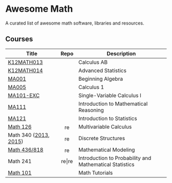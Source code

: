# Awesome Math
A curated list of awesome math software, libraries and resources.

## Courses

|Title|Repo|Description|
|---|:-:|---|
|[K12MATH013](http://www.saylor.org/courses/k12math013/)||Calculus AB|
|[K12MATH014](http://www.saylor.org/courses/k12math014/)||Advanced Statistics|
|[MA001](http://www.saylor.org/courses/ma001/)||Beginning Algebra|
|[MA005](http://www.saylor.org/courses/ma005/)||Calculus 1|
|[MA101-EXC](http://www.saylor.org/courses/ma101-exc/)||Single-Variable Calculus I|
|[MA111](http://www.saylor.org/courses/ma111/)||Introduction to Mathematical Reasoning|
|[MA121](http://www.saylor.org/courses/ma121/)||Introduction to Statistics|
|[Math 126](http://maxlieblich.github.io/math126/)|[<img src="https://assets-cdn.github.com/images/icons/emoji/octocat.png" alt="repo" width="16" />](https://github.com/maxlieblich/math126)|Multivariable Calculus|
|Math 340 ([2013](http://www.math.mcgill.ca/bshepherd/Math340/Math340DiscreteStructuresII.htm), [2015](http://www.math.mcgill.ca/bshepherd/Math340DiscreteStructuresII_2015))|[<img src="https://assets-cdn.github.com/images/icons/emoji/octocat.png" alt="repo" width="16" />](https://github.com/EhsanKia/MATH340-Notes)|Discrete Structures|
|[Math 436/818](http://www.math.usask.ca/~shevyakov/courses/math436_818_2014/)|[<img src="https://assets-cdn.github.com/images/icons/emoji/octocat.png" alt="repo" width="16" />](https://github.com/cmn2014/MATH436-818)|Mathematical Modeling|
|Math 241|[<img src="https://assets-cdn.github.com/images/icons/emoji/octocat.png" alt="repo" width="16" />](https://github.com/kapelner/QC_Math_241_Spring_2015)\|[<img src="https://assets-cdn.github.com/images/icons/emoji/octocat.png" alt="repo" width="16" />](https://github.com/kapelner/QC_Math_241_Fall_2014_15)|Introduction to Probability and Mathematical Statistics|
|[Math 101](https://wiingy.com/learn/math/)||Math Tutorials|
